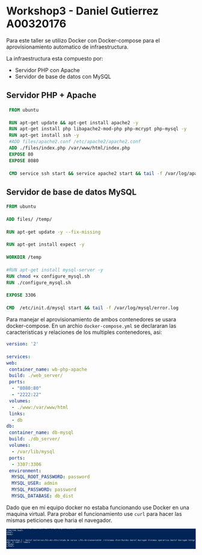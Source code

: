 # Workshop3 - Daniel Gutierrez A00320176


Para este taller se utilizo Docker con Docker-compose para el aprovisionamiento automatico de infraestructura. 

La infraestructura esta compuesto por:
- Servidor PHP con Apache
- Servidor de base de datos con MySQL

## Servidor PHP + Apache

```Dockerfile
 FROM ubuntu

 RUN apt-get update && apt-get install apache2 -y
 RUN apt-get install php libapache2-mod-php php-mcrypt php-mysql -y
 RUN apt-get install ssh -y
 #ADD files/apache2.conf /etc/apache2/apache2.conf
 ADD ./files/index.php /var/www/html/index.php
 EXPOSE 80
 EXPOSE 8080

 CMD service ssh start && service apache2 start && tail -f /var/log/apache2/access.log
```

## Servidor de base de datos MySQL

```Dockerfile
FROM ubuntu

ADD files/ /temp/

RUN apt-get update -y --fix-missing

RUN apt-get install expect -y

WORKDIR /temp

#RUN apt-get install mysql-server -y
RUN chmod +x configure_mysql.sh
RUN ./configure_mysql.sh

EXPOSE 3306

CMD  /etc/init.d/mysql start && tail -f /var/log/mysql/error.log
```

Para manejar el aprovisionamiento de ambos contenedores se usara docker-compose. En un archio `docker-compose.yml` se declararan las caracteristicas y relaciones de los multiples contenedores, asi:

 ```yml
 version: '2'

services:
 web:
  container_name: wb-php-apache
  build: ./web_server/
  ports:
   - "8080:80"
   - "2222:22"
  volumes:
   - ./www:/var/www/html
  links:
   - db
 db:
  container_name: db-mysql
  build: ./db_server/
  volumes:
   - /var/lib/mysql
  ports:
   - 3307:3306
  environment:
   MYSQL_ROOT_PASSWORD: password
   MYSQL_USER: admin
   MYSQL_PASSWORD: password
   MYSQL_DATABASE: db_dist
 ```
 Dado que en mi equipo docker no estaba funcionando use Docker en una maquina virtual. Para probar el funcionamiento use `curl` para hacer las mismas peticiones que haria el navegador.
 
 <img src="taller3.JPG" >
 
